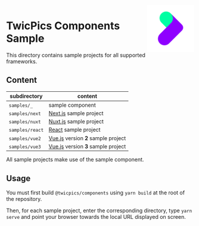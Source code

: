 <img align="right" width="25%" src="https://raw.githubusercontent.com/twicpics/components/main/logo.png">

# TwicPics Components Sample

This directory contains sample projects for all supported frameworks.

## Content

| subdirectory | content |
| - | - |
| `samples/_` | sample component |
| `samples/next` | [Next.js](https://nextjs.org/) sample project |
| `samples/nuxt` | [Nuxt.js](https://nuxtjs.org/) sample project |
| `samples/react` | [React](https://reactjs.org/) sample project |
| `samples/vue2` | [Vue.js](https://vuejs.org/) version __2__ sample project |
| `samples/vue3` | [Vue.js](https://vuejs.org/) version __3__ sample project |

All sample projects make use of the sample component.

## Usage

You must first build `@twicpics/components` using `yarn build` at the root of the repository.

Then, for each sample project, enter the corresponding directory, type `yarn serve` and point your browser towards the local URL displayed on screen.
